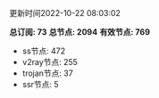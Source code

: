 更新时间2022-10-22 08:03:02

**总订阅: 73**
**总节点: 2094**
**有效节点: 769**
- ss节点: 472
- v2ray节点: 255
- trojan节点: 37
- ssr节点: 5
